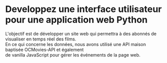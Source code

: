 # Developpez une interface utilisateur pour une application web Python
 
L'objectif est de développer un site web qui permettra à des abonnés de visualiser en temps réel des films.<br>
En ce qui concerne les données, nous avons utilisé une API maison baptisée OCMovies-API et
également<br> de vanilla JavaScript pour gérer les événements de la page web.
